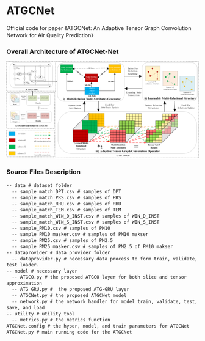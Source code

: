 # ATGCNet
Official code for paper 《ATGCNet: An Adaptive Tensor Graph Convolution Network for Air Quality Prediction》

### Overall Architecture of ATGCNet-Net
![image](https://github.com/xuguangning1218/ATGCNet/blob/master/figure/model.png)

### Source Files Description

```
-- data # dataset folder
  -- sample_match_DPT.csv # samples of DPT
  -- sample_match_PRS.csv # samples of PRS
  -- sample_match_RHU.csv # samples of RHU
  -- sample_match_TEM.csv # samples of TEM
  -- sample_match_WIN_D_INST.csv # samples of WIN_D_INST
  -- sample_match_WIN_S_INST.csv # samples of WIN_S_INST
  -- sample_PM10.csv # samples of PM10
  -- sample_PM10_masker.csv # samples of PM10 makser
  -- sample_PM25.csv # samples of PM2.5
  -- sample_PM25_masker.csv # samples of PM2.5 of PM10 makser
-- dataprovider # data provider folder
  -- dataprovider.py # necessary data process to form train, validate, test loader. 
-- model # necessary layer
  -- ATGCO.py # the proposed ATGCO layer for both slice and tensor approximation
  -- ATG_GRU.py #  the proposed ATG-GRU layer
  -- ATGCNet.py # the proposed ATGCNet model
  -- network.py # the network handler for model train, validate, test, save, and load
-- utility # utility tool
  -- metrics.py # the metrics function
ATGCNet.config # the hyper, model, and train parameters for ATGCNet
ATGCNet.py # main running code for the ATGCNet
```
